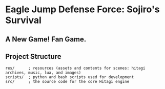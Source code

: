 # Eagle Jump Defense Force: Sojiro's Survival
## A New Game! Fan Game.


## Project Structure

```
res/      ; resources (assets and contents for scenes: hitagi archives, music, lua, and images)
scripts/  ; python and bash scripts used for development
src/      ; the source code for the core Hitagi engine
```